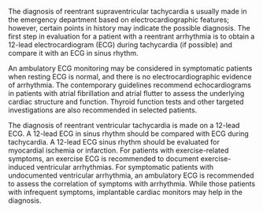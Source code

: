 The diagnosis of reentrant supraventricular tachycardia s usually made in the emergency department based on electrocardiographic features; however, certain points in history may indicate the possible diagnosis. The first step in evaluation for a patient with a reentrant arrhythmia is to obtain a 12-lead electrocardiogram (ECG) during tachycardia (if possible) and compare it with an ECG in sinus rhythm.

An ambulatory ECG monitoring may be considered in symptomatic patients when resting ECG is normal, and there is no electrocardiographic evidence of arrhythmia. The contemporary guidelines recommend echocardiograms in patients with atrial fibrillation and atrial flutter to assess the underlying cardiac structure and function. Thyroid function tests and other targeted investigations are also recommended in selected patients.

The diagnosis of reentrant ventricular tachycardia is made on a 12-lead ECG. A 12-lead ECG in sinus rhythm should be compared with ECG during tachycardia. A 12-lead ECG sinus rhythm should be evaluated for myocardial ischemia or infarction. For patients with exercise-related symptoms, an exercise ECG is recommended to document exercise-induced ventricular arrhythmias. For symptomatic patients with undocumented ventricular arrhythmia, an ambulatory ECG is recommended to assess the correlation of symptoms with arrhythmia. While those patients with infrequent symptoms, implantable cardiac monitors may help in the diagnosis.